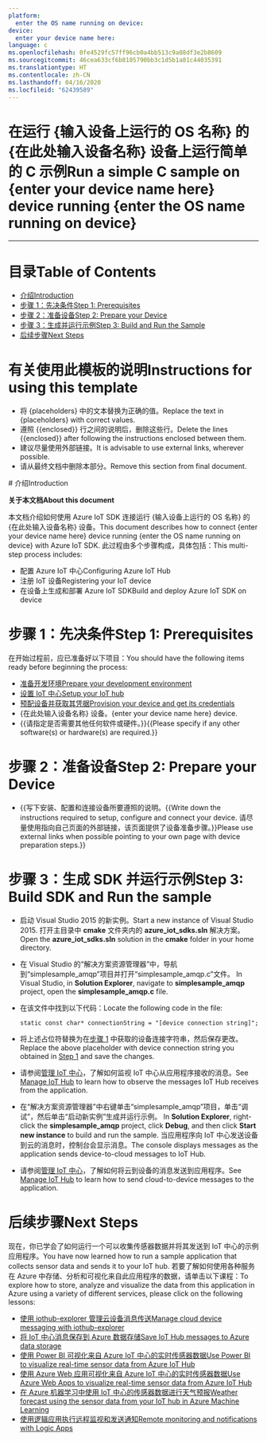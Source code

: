 ```yaml
---
platform:
  enter the OS name running on device: 
device:
  enter your device name here: 
language: c
ms.openlocfilehash: 0fe4529fc57ff96cb0a4bb513c9a08df3e2b8609
ms.sourcegitcommit: 46cea633cf6b8105790bb3c1d5b1a81c44035391
ms.translationtype: HT
ms.contentlocale: zh-CN
ms.lasthandoff: 04/16/2020
ms.locfileid: "62439589"
---
```

<a name="run-a-simple-c-sample-on-enter-your-device-name-here-device-running-enter-the-os-name-running-on-device"></a><span data-ttu-id="de169-101">在运行 {输入设备上运行的 OS 名称} 的 {在此处输入设备名称} 设备上运行简单的 C 示例</span><span class="sxs-lookup"><span data-stu-id="de169-101">Run a simple C sample on {enter your device name here} device running {enter the OS name running on device}</span></span>
===
---

# <a name="table-of-contents"></a><span data-ttu-id="de169-102">目录</span><span class="sxs-lookup"><span data-stu-id="de169-102">Table of Contents</span></span>

-   [<span data-ttu-id="de169-103">介绍</span><span class="sxs-lookup"><span data-stu-id="de169-103">Introduction</span></span>](#Introduction)
-   [<span data-ttu-id="de169-104">步骤 1：先决条件</span><span class="sxs-lookup"><span data-stu-id="de169-104">Step 1: Prerequisites</span></span>](#Prerequisites)
-   [<span data-ttu-id="de169-105">步骤 2：准备设备</span><span class="sxs-lookup"><span data-stu-id="de169-105">Step 2: Prepare your Device</span></span>](#PrepareDevice)
-   [<span data-ttu-id="de169-106">步骤 3：生成并运行示例</span><span class="sxs-lookup"><span data-stu-id="de169-106">Step 3: Build and Run the Sample</span></span>](#Build)
-   [<span data-ttu-id="de169-107">后续步骤</span><span class="sxs-lookup"><span data-stu-id="de169-107">Next Steps</span></span>](#NextSteps)

# <a name="instructions-for-using-this-template"></a><span data-ttu-id="de169-108">有关使用此模板的说明</span><span class="sxs-lookup"><span data-stu-id="de169-108">Instructions for using this template</span></span>

-   <span data-ttu-id="de169-109">将 {placeholders} 中的文本替换为正确的值。</span><span class="sxs-lookup"><span data-stu-id="de169-109">Replace the text in {placeholders} with correct values.</span></span>
-   <span data-ttu-id="de169-110">遵照 {{enclosed}} 行之间的说明后，删除这些行。</span><span class="sxs-lookup"><span data-stu-id="de169-110">Delete the lines {{enclosed}} after following the instructions enclosed between them.</span></span>
-   <span data-ttu-id="de169-111">建议尽量使用外部链接。</span><span class="sxs-lookup"><span data-stu-id="de169-111">It is advisable to use external links, wherever possible.</span></span>
-   <span data-ttu-id="de169-112">请从最终文档中删除本部分。</span><span class="sxs-lookup"><span data-stu-id="de169-112">Remove this section from final document.</span></span>

<a name="Introduction"/>
# <a name="introduction"></a><span data-ttu-id="de169-113">介绍</span><span class="sxs-lookup"><span data-stu-id="de169-113">Introduction</span></span>

<span data-ttu-id="de169-114">**关于本文档**</span><span class="sxs-lookup"><span data-stu-id="de169-114">**About this document**</span></span>

<span data-ttu-id="de169-115">本文档介绍如何使用 Azure IoT SDK 连接运行 {输入设备上运行的 OS 名称} 的 {在此处输入设备名称} 设备。</span><span class="sxs-lookup"><span data-stu-id="de169-115">This document describes how to connect {enter your device name here} device running {enter the OS name running on device} with Azure IoT SDK.</span></span> <span data-ttu-id="de169-116">此过程由多个步骤构成，具体包括：</span><span class="sxs-lookup"><span data-stu-id="de169-116">This multi-step process includes:</span></span>
-   <span data-ttu-id="de169-117">配置 Azure IoT 中心</span><span class="sxs-lookup"><span data-stu-id="de169-117">Configuring Azure IoT Hub</span></span>
-   <span data-ttu-id="de169-118">注册 IoT 设备</span><span class="sxs-lookup"><span data-stu-id="de169-118">Registering your IoT device</span></span>
-   <span data-ttu-id="de169-119">在设备上生成和部署 Azure IoT SDK</span><span class="sxs-lookup"><span data-stu-id="de169-119">Build and deploy Azure IoT SDK on device</span></span>

<a name="Prerequisites"></a>
# <a name="step-1-prerequisites"></a><span data-ttu-id="de169-120">步骤 1：先决条件</span><span class="sxs-lookup"><span data-stu-id="de169-120">Step 1: Prerequisites</span></span>

<span data-ttu-id="de169-121">在开始过程前，应已准备好以下项目：</span><span class="sxs-lookup"><span data-stu-id="de169-121">You should have the following items ready before beginning the process:</span></span>

-   <span data-ttu-id="de169-122">[准备开发环境][setup-devbox-windows]</span><span class="sxs-lookup"><span data-stu-id="de169-122">[Prepare your development environment][setup-devbox-windows]</span></span>
-   <span data-ttu-id="de169-123">[设置 IoT 中心][lnk-setup-iot-hub]</span><span class="sxs-lookup"><span data-stu-id="de169-123">[Setup your IoT hub][lnk-setup-iot-hub]</span></span>
-   <span data-ttu-id="de169-124">[预配设备并获取其凭据][lnk-manage-iot-hub]</span><span class="sxs-lookup"><span data-stu-id="de169-124">[Provision your device and get its credentials][lnk-manage-iot-hub]</span></span>
-   <span data-ttu-id="de169-125">{在此处输入设备名称} 设备。</span><span class="sxs-lookup"><span data-stu-id="de169-125">{enter your device name here} device.</span></span>
-   <span data-ttu-id="de169-126">{{请指定是否需要其他任何软件或硬件。}}</span><span class="sxs-lookup"><span data-stu-id="de169-126">{{Please specify if any other software(s) or hardware(s) are required.}}</span></span>

<a name="PrepareDevice"></a>
# <a name="step-2-prepare-your-device"></a><span data-ttu-id="de169-127">步骤 2：准备设备</span><span class="sxs-lookup"><span data-stu-id="de169-127">Step 2: Prepare your Device</span></span>

-   <span data-ttu-id="de169-128">{{写下安装、配置和连接设备所要遵照的说明。</span><span class="sxs-lookup"><span data-stu-id="de169-128">{{Write down the instructions required to setup, configure and connect your device.</span></span> <span data-ttu-id="de169-129">请尽量使用指向自己页面的外部链接，该页面提供了设备准备步骤。}}</span><span class="sxs-lookup"><span data-stu-id="de169-129">Please use external links when possible pointing to your own page with device preparation steps.}}</span></span>

<a name="Build"></a>
# <a name="step-3-build-sdk-and-run-the-sample"></a><span data-ttu-id="de169-130">步骤 3：生成 SDK 并运行示例</span><span class="sxs-lookup"><span data-stu-id="de169-130">Step 3: Build SDK and Run the sample</span></span>

-   <span data-ttu-id="de169-131">启动 Visual Studio 2015 的新实例。</span><span class="sxs-lookup"><span data-stu-id="de169-131">Start a new instance of Visual Studio 2015.</span></span> <span data-ttu-id="de169-132">打开主目录中 **cmake** 文件夹内的 **azure_iot_sdks.sln** 解决方案。</span><span class="sxs-lookup"><span data-stu-id="de169-132">Open the **azure_iot_sdks.sln** solution in the **cmake** folder in your home directory.</span></span>

-   <span data-ttu-id="de169-133">在 Visual Studio 的“解决方案资源管理器”中，导航到“simplesample_amqp”项目并打开“simplesample_amqp.c”文件。   </span><span class="sxs-lookup"><span data-stu-id="de169-133">In Visual Studio, in **Solution Explorer**, navigate to **simplesample_amqp** project, open the **simplesample_amqp.c** file.</span></span>

-   <span data-ttu-id="de169-134">在该文件中找到以下代码：</span><span class="sxs-lookup"><span data-stu-id="de169-134">Locate the following code in the file:</span></span>

        static const char* connectionString = "[device connection string]";

-   <span data-ttu-id="de169-135">将上述占位符替换为在[步骤 1](#Prerequisites) 中获取的设备连接字符串，然后保存更改。</span><span class="sxs-lookup"><span data-stu-id="de169-135">Replace the above placeholder with device connection string you obtained in [Step 1](#Prerequisites) and save the changes.</span></span>

-   <span data-ttu-id="de169-136">请参阅[管理 IoT 中心][lnk-manage-iot-hub]，了解如何监视 IoT 中心从应用程序接收的消息。</span><span class="sxs-lookup"><span data-stu-id="de169-136">See [Manage IoT Hub][lnk-manage-iot-hub] to learn how to observe the messages IoT Hub receives from the application.</span></span>

-   <span data-ttu-id="de169-137">在“解决方案资源管理器”中右键单击“simplesample_amqp”项目，单击“调试”，然后单击“启动新实例”生成并运行示例。    </span><span class="sxs-lookup"><span data-stu-id="de169-137">In **Solution Explorer**, right-click the **simplesample_amqp** project, click **Debug**, and then click **Start new instance** to build and run the sample.</span></span> <span data-ttu-id="de169-138">当应用程序向 IoT 中心发送设备到云的消息时，控制台会显示消息。</span><span class="sxs-lookup"><span data-stu-id="de169-138">The console displays messages as the application sends device-to-cloud messages to IoT Hub.</span></span>

-   <span data-ttu-id="de169-139">请参阅[管理 IoT 中心][lnk-manage-iot-hub]，了解如何将云到设备的消息发送到应用程序。</span><span class="sxs-lookup"><span data-stu-id="de169-139">See [Manage IoT Hub][lnk-manage-iot-hub] to learn how to send cloud-to-device messages to the application.</span></span>

<a name="NextSteps"></a>
# <a name="next-steps"></a><span data-ttu-id="de169-140">后续步骤</span><span class="sxs-lookup"><span data-stu-id="de169-140">Next Steps</span></span>

<span data-ttu-id="de169-141">现在，你已学会了如何运行一个可以收集传感器数据并将其发送到 IoT 中心的示例应用程序。</span><span class="sxs-lookup"><span data-stu-id="de169-141">You have now learned how to run a sample application that collects sensor data and sends it to your IoT hub.</span></span> <span data-ttu-id="de169-142">若要了解如何使用各种服务在 Azure 中存储、分析和可视化来自此应用程序的数据，请单击以下课程：</span><span class="sxs-lookup"><span data-stu-id="de169-142">To explore how to store, analyze and visualize the data from this application in Azure using a variety of different services, please click on the following lessons:</span></span>

-   <span data-ttu-id="de169-143">[使用 iothub-explorer 管理云设备消息传送]</span><span class="sxs-lookup"><span data-stu-id="de169-143">[Manage cloud device messaging with iothub-explorer]</span></span>
-   <span data-ttu-id="de169-144">[将 IoT 中心消息保存到 Azure 数据存储]</span><span class="sxs-lookup"><span data-stu-id="de169-144">[Save IoT Hub messages to Azure data storage]</span></span>
-   <span data-ttu-id="de169-145">[使用 Power BI 可视化来自 Azure IoT 中心的实时传感器数据]</span><span class="sxs-lookup"><span data-stu-id="de169-145">[Use Power BI to visualize real-time sensor data from Azure IoT Hub]</span></span>
-   <span data-ttu-id="de169-146">[使用 Azure Web 应用可视化来自 Azure IoT 中心的实时传感器数据]</span><span class="sxs-lookup"><span data-stu-id="de169-146">[Use Azure Web Apps to visualize real-time sensor data from Azure IoT Hub]</span></span>
-   <span data-ttu-id="de169-147">[在 Azure 机器学习中使用 IoT 中心的传感器数据进行天气预报]</span><span class="sxs-lookup"><span data-stu-id="de169-147">[Weather forecast using the sensor data from your IoT hub in Azure Machine Learning]</span></span>
-   <span data-ttu-id="de169-148">[使用逻辑应用执行远程监视和发送通知]</span><span class="sxs-lookup"><span data-stu-id="de169-148">[Remote monitoring and notifications with Logic Apps]</span></span>   

[使用 iothub-explorer 管理云设备消息传送]: https://docs.microsoft.com/en-us/azure/iot-hub/iot-hub-explorer-cloud-device-messaging
[Manage cloud device messaging with iothub-explorer]: https://docs.microsoft.com/en-us/azure/iot-hub/iot-hub-explorer-cloud-device-messaging
[将 IoT 中心消息保存到 Azure 数据存储]: https://docs.microsoft.com/en-us/azure/iot-hub/iot-hub-store-data-in-azure-table-storage
[Save IoT Hub messages to Azure data storage]: https://docs.microsoft.com/en-us/azure/iot-hub/iot-hub-store-data-in-azure-table-storage
[使用 Power BI 可视化来自 Azure IoT 中心的实时传感器数据]: https://docs.microsoft.com/en-us/azure/iot-hub/iot-hub-live-data-visualization-in-power-bi
[Use Power BI to visualize real-time sensor data from Azure IoT Hub]: https://docs.microsoft.com/en-us/azure/iot-hub/iot-hub-live-data-visualization-in-power-bi
[使用 Azure Web 应用可视化来自 Azure IoT 中心的实时传感器数据]: https://docs.microsoft.com/en-us/azure/iot-hub/iot-hub-live-data-visualization-in-web-apps
[Use Azure Web Apps to visualize real-time sensor data from Azure IoT Hub]: https://docs.microsoft.com/en-us/azure/iot-hub/iot-hub-live-data-visualization-in-web-apps
[在 Azure 机器学习中使用 IoT 中心的传感器数据进行天气预报]: https://docs.microsoft.com/en-us/azure/iot-hub/iot-hub-weather-forecast-machine-learning
[Weather forecast using the sensor data from your IoT hub in Azure Machine Learning]: https://docs.microsoft.com/en-us/azure/iot-hub/iot-hub-weather-forecast-machine-learning
[使用逻辑应用执行远程监视和发送通知]: https://docs.microsoft.com/en-us/azure/iot-hub/iot-hub-monitoring-notifications-with-azure-logic-apps
[Remote monitoring and notifications with Logic Apps]: https://docs.microsoft.com/en-us/azure/iot-hub/iot-hub-monitoring-notifications-with-azure-logic-apps
[setup-devbox-windows]: https://github.com/Azure/azure-iot-sdk-c/blob/master/doc/devbox_setup.md
[lnk-setup-iot-hub]: ../../setup_iothub.md
[lnk-manage-iot-hub]: ../../manage_iot_hub.md

